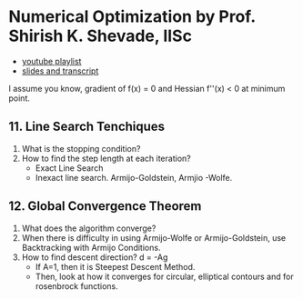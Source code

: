 # **Numerical Optimization by Prof. Shirish K. Shevade, IISc**

- [youtube playlist](https://www.youtube.com/playlist?list=PL6EA0722B99332589)
- [slides and transcript](https://nptel.ac.in/courses/nptel_download.php?subjectid=106108056)


I assume you know, gradient of f(x) = 0 and Hessian f''(x) < 0 at minimum point.
 
## 11. Line Search Tenchiques

1. What is the stopping condition?
2. How to find the step length at each iteration?
	- Exact Line Search
	- Inexact line search. Armijo-Goldstein, Armjio -Wolfe.

## 12. Global Convergence Theorem

1. What does the algorithm converge?
2. When there is difficulty in using Armijo-Wolfe or Armijo-Goldstein, use Backtracking with Armijo Conditions.
3. How to find descent direction? d = -Ag 
	- If A=1, then it is Steepest Descent Method.
	- Then, look at how it converges for circular, elliptical contours and for rosenbrock functions.
	

